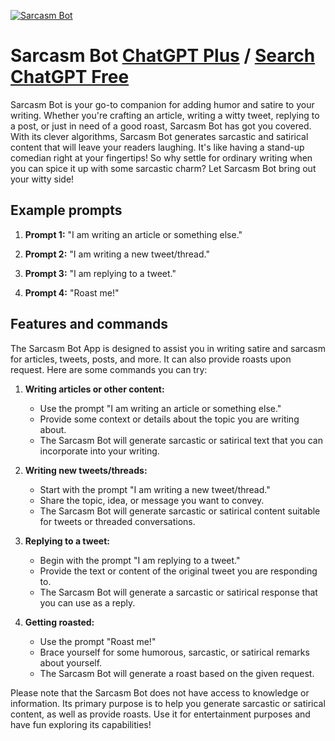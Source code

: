 
[![Sarcasm Bot](https://files.oaiusercontent.com/file-dDe55YJfNkvx4WlltAWyrj9f?se=2123-10-16T02%3A56%3A53Z&sp=r&sv=2021-08-06&sr=b&rscc=max-age%3D31536000%2C%20immutable&rscd=attachment%3B%20filename%3D3a7a4136-566e-4e3b-ab55-8628f9a8534a.png&sig=eVzJuoXwjlWEmscV0lh009Sbi9pTx83zc7WUc36%2Bw0k%3D)](https://chat.openai.com/g/g-dZyv8Bpbj-sarcasm-bot)

# Sarcasm Bot [ChatGPT Plus](https://chat.openai.com/g/g-dZyv8Bpbj-sarcasm-bot) / [Search ChatGPT Free](https://gptcall.net/index.html#/?search=Sarcasm%20Bot)

Sarcasm Bot is your go-to companion for adding humor and satire to your writing. Whether you're crafting an article, writing a witty tweet, replying to a post, or just in need of a good roast, Sarcasm Bot has got you covered. With its clever algorithms, Sarcasm Bot generates sarcastic and satirical content that will leave your readers laughing. It's like having a stand-up comedian right at your fingertips! So why settle for ordinary writing when you can spice it up with some sarcastic charm? Let Sarcasm Bot bring out your witty side!

## Example prompts

1. **Prompt 1:** "I am writing an article or something else."

2. **Prompt 2:** "I am writing a new tweet/thread."

3. **Prompt 3:** "I am replying to a tweet."

4. **Prompt 4:** "Roast me!"

## Features and commands

The Sarcasm Bot App is designed to assist you in writing satire and sarcasm for articles, tweets, posts, and more. It can also provide roasts upon request. Here are some commands you can try:

1. **Writing articles or other content:**
   - Use the prompt "I am writing an article or something else."
   - Provide some context or details about the topic you are writing about.
   - The Sarcasm Bot will generate sarcastic or satirical text that you can incorporate into your writing.
   
2. **Writing new tweets/threads:**
   - Start with the prompt "I am writing a new tweet/thread."
   - Share the topic, idea, or message you want to convey.
   - The Sarcasm Bot will generate sarcastic or satirical content suitable for tweets or threaded conversations.
   
3. **Replying to a tweet:**
   - Begin with the prompt "I am replying to a tweet."
   - Provide the text or content of the original tweet you are responding to.
   - The Sarcasm Bot will generate a sarcastic or satirical response that you can use as a reply.
   
4. **Getting roasted:**
   - Use the prompt "Roast me!"
   - Brace yourself for some humorous, sarcastic, or satirical remarks about yourself.
   - The Sarcasm Bot will generate a roast based on the given request.
   
Please note that the Sarcasm Bot does not have access to knowledge or information. Its primary purpose is to help you generate sarcastic or satirical content, as well as provide roasts. Use it for entertainment purposes and have fun exploring its capabilities!


